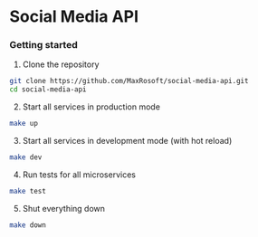 # Social Media API

### Getting started

1. Clone the repository
    
```bash
git clone https://github.com/MaxRosoft/social-media-api.git
cd social-media-api
```

2. Start all services in production mode

```bash
make up
```

3. Start all services in development mode (with hot reload)

```bash
make dev
```

4. Run tests for all microservices

```bash
make test
```

5. Shut everything down

```bash
make down
```